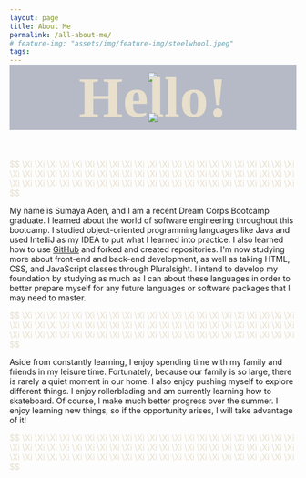 ```yaml
---
layout: page
title: About Me 
permalink: /all-about-me/
# feature-img: "assets/img/feature-img/steelwhool.jpeg"
tags:
---
```


<!-- <div class="center"> -->
<div style="text-align:center">
<!-- <div img align="> -->


<img src="/Personal_profolio_1/assets/img/feature-img/caligraphy1.jpeg" class="center">

<!-- ![image]({{"/assets/img/feature-img/caligraphy1.jpeg" | relative_url }}) -->

</div>

<!-- <p style="color: #8D5B99; font-size: 25px;" > Hello! <p/> -->

<p style="font-family: 'Garamond-serif'; color:#e8dfcc; font-size: 100px; text-align:center;  font-weight: bold; margin-bottom: -30px; margin-top: -30px; background-color:#B5BAC6;">Hello!</p>


<!-- <br> -->

<div style="text-align:center">
<!-- <div img align="> -->


<img src="/Personal_profolio_1/assets/img/feature-img/caligraphy-2.jpeg" class="center">

<!-- ![image]({{"/assets/img/feature-img/caligraphy1.jpeg" | relative_url }}) -->

</div>

<!-- <div style="text-align:center">

![image]({{"/assets/img/feature-img/caligraphy-2.jpeg" | relative_url }})

</div> -->

<br>
<br>
<br>



<p style="color:#e8dfcc" > $$ \Xi \Xi \Xi \Xi \Xi \Xi \Xi \Xi \Xi \Xi \Xi \Xi \Xi \Xi \Xi \Xi \Xi \Xi \Xi \Xi \Xi \Xi \Xi \Xi \Xi \Xi \Xi \Xi \Xi \Xi \Xi \Xi \Xi \Xi \Xi \Xi \Xi \Xi \Xi \Xi \Xi \Xi \Xi \Xi \Xi \Xi \Xi \Xi \Xi \Xi \Xi \Xi \Xi \Xi \Xi \Xi \Xi \Xi \Xi \Xi \Xi \Xi \Xi \Xi \Xi \Xi \Xi \Xi $$ </p>

<!-- My name is Sumaya Aden and I am a recent graduate of Dream Corps Bootcamp. Throughout this bootcamp, I learned about the world of software engineering. I learned about object-oriented programming languages such as Java and used IntelliJ as my IDEA to apply my knowledge. I also learned more about [GitHub](https://github.com/sumayaaden) and created as well as forked repositories. Currently, I am learning more about front-end and back-end development as well as taking a pluralsight courses about HTML, CSS, and JavaScript. I plan on building my foundation by learning as much as I can about these languages, so it can better prepare me for any new languages/software programs I might need to learn in the future. -->
My name is Sumaya Aden, and I am a recent Dream Corps Bootcamp graduate. I learned about the world of software engineering throughout this bootcamp. I studied object-oriented programming languages like Java and used IntelliJ as my IDEA to put what I learned into practice. I also learned how to use [GitHub](https://github.com/sumayaaden)  and forked and created repositories. I'm now studying more about front-end and back-end development, as well as taking HTML, CSS, and JavaScript classes through Pluralsight. I intend to develop my foundation by studying as much as I can about these languages in order to better prepare myself for any future languages or software packages that I may need to master.
 
<p style="color:#e8dfcc" > $$ \Xi \Xi \Xi \Xi \Xi \Xi \Xi \Xi \Xi \Xi \Xi \Xi \Xi \Xi \Xi \Xi \Xi \Xi \Xi \Xi \Xi \Xi \Xi \Xi \Xi \Xi \Xi \Xi \Xi \Xi \Xi \Xi \Xi \Xi \Xi \Xi \Xi \Xi \Xi \Xi \Xi \Xi \Xi \Xi \Xi \Xi \Xi \Xi \Xi \Xi \Xi \Xi \Xi \Xi \Xi \Xi \Xi \Xi \Xi \Xi \Xi \Xi \Xi \Xi \Xi \Xi \Xi \Xi $$ </p>


<!-- Aside from constantly learning, in my spare time I like to hang out with my family and friends. Thankfully, our family is huge, so you would rarely find a quiet time in our house. I also love challenging myself to learn new hobbies. I love rollerblading and currently, I'm teaching myself how to skateboard. I have more progress during summer time of course. I love learning random things, so if i'm ever given the opportunity to do such, i will be on it! -->

Aside from constantly learning, I enjoy spending time with my family and friends in my leisure time. Fortunately, because our family is so large, there is rarely a quiet moment in our home. I also enjoy pushing myself to explore different things. I enjoy rollerblading and am currently learning how to skateboard. Of course, I make much better progress over the summer. I enjoy learning new things, so if the opportunity arises, I will take advantage of it!

<p style="color:#e8dfcc" > $$ \Xi \Xi \Xi \Xi \Xi \Xi \Xi \Xi \Xi \Xi \Xi \Xi \Xi \Xi \Xi \Xi \Xi \Xi \Xi \Xi \Xi \Xi \Xi \Xi \Xi \Xi \Xi \Xi \Xi \Xi \Xi \Xi \Xi \Xi \Xi \Xi \Xi \Xi \Xi \Xi \Xi \Xi \Xi \Xi \Xi \Xi \Xi \Xi \Xi \Xi \Xi \Xi \Xi \Xi \Xi \Xi \Xi \Xi \Xi \Xi \Xi \Xi \Xi \Xi \Xi \Xi \Xi \Xi $$ </p>

